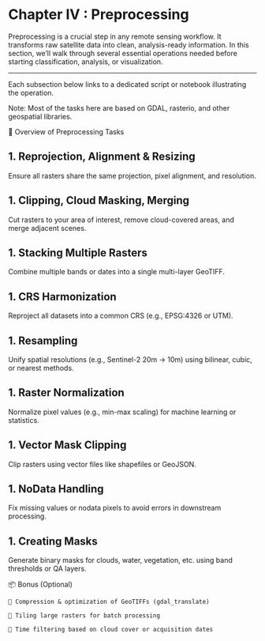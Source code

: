# Chapter IV : Preprocessing

Preprocessing is a crucial step in any remote sensing workflow. It transforms raw satellite data into clean, analysis-ready information. In this section, we’ll walk through several essential operations needed before starting classification, analysis, or visualization.

---

Each subsection below links to a dedicated script or notebook illustrating the operation.

Note: Most of the tasks here are based on GDAL, rasterio, and other geospatial libraries.

📌 Overview of Preprocessing Tasks
## 1. Reprojection, Alignment & Resizing

Ensure all rasters share the same projection, pixel alignment, and resolution.

## 1. Clipping, Cloud Masking, Merging

Cut rasters to your area of interest, remove cloud-covered areas, and merge adjacent scenes.

## 1. Stacking Multiple Rasters

Combine multiple bands or dates into a single multi-layer GeoTIFF.


## 1. CRS Harmonization

Reproject all datasets into a common CRS (e.g., EPSG:4326 or UTM).

## 1. Resampling

Unify spatial resolutions (e.g., Sentinel-2 20m → 10m) using bilinear, cubic, or nearest methods.

## 1. Raster Normalization

Normalize pixel values (e.g., min-max scaling) for machine learning or statistics.

## 1. Vector Mask Clipping

Clip rasters using vector files like shapefiles or GeoJSON.

## 1. NoData Handling

Fix missing values or nodata pixels to avoid errors in downstream processing.

## 1. Creating Masks

Generate binary masks for clouds, water, vegetation, etc. using band thresholds or QA layers.

📦 Bonus (Optional)

    🔄 Compression & optimization of GeoTIFFs (gdal_translate)

    🧩 Tiling large rasters for batch processing

    📆 Time filtering based on cloud cover or acquisition dates
